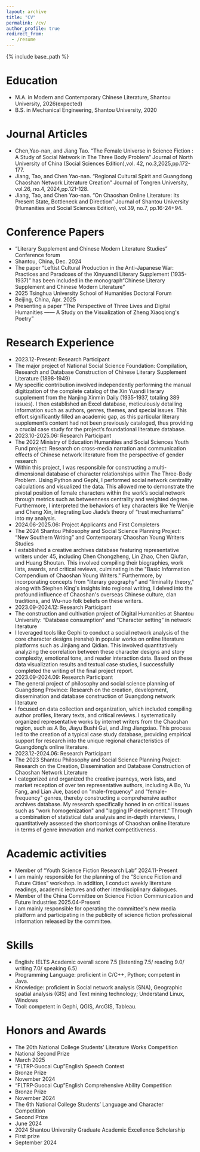 ```yaml
---
layout: archive
title: "CV"
permalink: /cv/
author_profile: true
redirect_from:
  - /resume
---
```


{% include base_path %}

Education
======
* M.A. in Modern and Contemporary Chinese Literature, Shantou University, 2026(expected)
* B.S. in Mechanical Engineering, Shantou University, 2020

<!--
* Ph.D in Version Control Theory, GitHub University, 2018 (expected)
* M.S. in Jekyll, GitHub University, 2014
* B.S. in GitHub, GitHub University, 2012
-->

<!--
Work experience
======
* Spring 2024: Academic Pages Collaborator
  * GitHub University
  * Duties includes: Updates and improvements to template
  * Supervisor: The Users

* Fall 2015: Research Assistant
  * GitHub University
  * Duties included: Merging pull requests
  * Supervisor: Professor Hub

* Summer 2015: Research Assistant
  * GitHub University
  * Duties included: Tagging issues
  * Supervisor: Professor Git
-->

Journal Articles
======
* Chen,Yao-nan, and Jiang Tao. “The Female Universe in Science Fiction : A Study of Social Network in The Three Body Problem” Journal of North University of China (Social Sciences Edition),vol. 42, no.3,2025,pp.172-177.
* Jiang, Tao, and Chen Yao-nan. “Regional Cultural Spirit and Guangdong Chaoshan Network Literature Creation” Journal of Tongren University, vol.26, no.4, 2024,pp.121-128.
* Jiang, Tao, and Chen Yao-nan. “On Chaoshan Online Literature: Its Present State, Bottleneck and Direction” Journal of Shantou University (Humanities and Social Sciences Edition), vol.39, no.7, pp.16-24+94.

Conference Papers
======
* “Literary Supplement and Chinese Modern Literature Studies” Conference forum
 * Shantou, China, Dec. 2024                                                   
 * The paper “Leftist Cultural Production in the Anti-Japanese War: Practices and Paradoxes of the Xinyuandi Literary Supplement (1935-1937)” has been included in the monograph“Chinese Literary Supplement and Chinese Modern Literature”
* 2025 Tsinghua University School of Humanities Doctoral Forum
 * Beijing, China, Apr. 2025                                                                 
 * Presenting a paper “The Perspective of Three Lives and Digital Humanities —— A Study on the Visualization of Zheng Xiaoqiong's Poetry”

Research Experience
======
* 2023.12-Present: Research Participant
 * The major project of National Social Science Foundation: Compilation, Research and Database Construction of Chinese Literary Supplement Literature (1898-1949)
 * My specific contribution involved independently performing the manual digitization of the complete catalog of the Xin Yuandi literary supplement from the Nanjing Xinmin Daily (1935-1937, totaling 389 issues). I then established an Excel database, meticulously detailing information such as authors, genres, themes, and special issues. This effort significantly filled an academic gap, as this particular literary supplement’s content had not been previously cataloged, thus providing a crucial case study for the project’s foundational literature database.
* 2023.10-2025.06: Research Participant
 * The 2022 Ministry of Education Humanities and Social Sciences Youth Fund project: Research on cross-media narration and communication effects of Chinese network literature from the perspective of gender research
 * Within this project, I was responsible for constructing a multi-dimensional database of character relationships within The Three-Body Problem. Using Python and Gephi, I performed social network centrality calculations and visualized the data. This allowed me to demonstrate the pivotal position of female characters within the work’s social network through metrics such as betweenness centrality and weighted degree. Furthermore, I interpreted the behaviors of key characters like Ye Wenjie and Cheng Xin, integrating Luo Jiade’s theory of “trust mechanisms” into my analysis.
* 2024.06-2025.06: Project Applicants and First Completers
 * The 2024 Shantou Philosophy and Social Science Planning Project: “New Southern Writing” and Contemporary Chaoshan Young Writers Studies
 * I established a creative archives database featuring representative writers under 45, including Chen Chongzheng, Lin Zhao, Chen Qiufan, and Huang Shoutan. This involved compiling their biographies, work lists, awards, and critical reviews, culminating in the "Basic Information Compendium of Chaoshan Young Writers." Furthermore, by incorporating concepts from "literary geography" and "liminality theory," along with Stephen King's insights into regional writing, I delved into the profound influence of Chaoshan's overseas Chinese culture, clan traditions, and Wu-nuo folk beliefs on these writers.
* 2023.09-2024.12: Research Participant
 * The construction and cultivation project of Digital Humanities at Shantou University: “Database consumption” and “Character setting” in network literature
 * I leveraged tools like Gephi to conduct a social network analysis of the core character designs (renshe) in popular works on online literature platforms such as Jinjiang and Qidian. This involved quantitatively analyzing the correlation between these character designs and story complexity, emotional tone, and reader interaction data. Based on these data visualization results and textual case studies, I successfully completed the writing of the final project report.
* 2023.09-2024.09: Research Participant
 * The general project of philosophy and social science planning of Guangdong Province: Research on the creation, development, dissemination and database construction of Guangdong network literature
 * I focused on data collection and organization, which included compiling author profiles, literary texts, and critical reviews. I systematically organized representative works by internet writers from the Chaoshan region, such as A Bo, Jiayu Bushi Gui, and Jing Jiangxiao. This process led to the creation of a typical case study database, providing empirical support for research into the unique regional characteristics of Guangdong’s online literature.
* 2023.12-2024.06: Research Participant
 * The 2023 Shantou Philosophy and Social Science Planning Project: Research on the Creation, Dissemination and Database Construction of Chaoshan Network Literature
 * I categorized and organized the creative journeys, work lists, and market reception of over ten representative authors, including A Bo, Yu Fang, and Lian Jue, based on "male-frequency" and "female-frequency" genres, thereby constructing a comprehensive author archives database. My research specifically honed in on critical issues such as "work homogenization" and "lagging IP development." Through a combination of statistical data analysis and in-depth interviews, I quantitatively assessed the shortcomings of Chaoshan online literature in terms of genre innovation and market competitiveness.

Academic activities 
======
* Member of “Youth Science Fiction Research Lab”                                                            2024.11-Present
 * I am mainly responsible for the planning of the “Science Fiction and Future Cities” workshop. In addition, I conduct weekly literature readings, academic lectures and other interdisciplinary dialogues.
* Member of the China Committee on Science Fiction Communication and Future Industries                      2025.04-Present 
 * I am mainly responsible for operating the committee's new media platform and participating in the publicity of science fiction professional information released by the committee.
   
Skills
======
* English: IELTS Academic overall score 7.5 (listenting 7.5/ reading 9.0/ writing 7.0/ speaking 6.5)
* Programming Language: proficient in C/C++, Python; competent in Java.
* Knowledge: proficient in Social network analysis (SNA), Geographic spatial analysis (GIS) and Text mining technology; Understand Linux, Windows
* Tool: competent in Gephi, QGIS, ArcGIS, Tableau. 

<!--
* Skill 1
* Skill 2
  * Sub-skill 2.1
  * Sub-skill 2.2
  * Sub-skill 2.3
* Skill 3
-->

Honors and Awards
======
* The 20th National College Students’ Literature Works Competition
 * National Second Prize
 * March 2025                                                                                                                        
* “FLTRP·Guocai Cup”English Speech Contest
 * Bronze Prize
 * November 2024                
* “FLTRP·Guocai Cup”English Comprehensive Ability Competition
 * Bronze Prize
 * November 2024           
* The 6th National College Students’ Language and Character Competition
 * Second Prize
 * June 2024
* 2024 Shantou University Graduate Academic Excellence Scholarship
 * First prize
 * September 2024

<!--
Publications
======
  <ul>{% for post in site.publications reversed %}
    {% include archive-single-cv.html %}
  {% endfor %}</ul>
-->

<!--
Talks
======
  <ul>{% for post in site.talks reversed %}
    {% include archive-single-talk-cv.html  %}
  {% endfor %}</ul>
-->

<!--
Teaching
======
  <ul>{% for post in site.teaching reversed %}
    {% include archive-single-cv.html %}
  {% endfor %}</ul>
-->

<!--
Service and leadership
======
* Currently signed in to 43 different slack teams
-->
